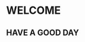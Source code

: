 <!DOCTYPE html>
<html lang="en">
<head>
<meta charset="UTF-8">
<meta http-equiv="X-UA-Compatible" content="IE=edge">
<meta name="viewport" content="width= device-width, intial-scale=1.0">
<title>BCA</title>
</head>
<body>
<h1>WELCOME</h1>
<h2>HAVE A GOOD DAY</h2>

<body>
</html>
